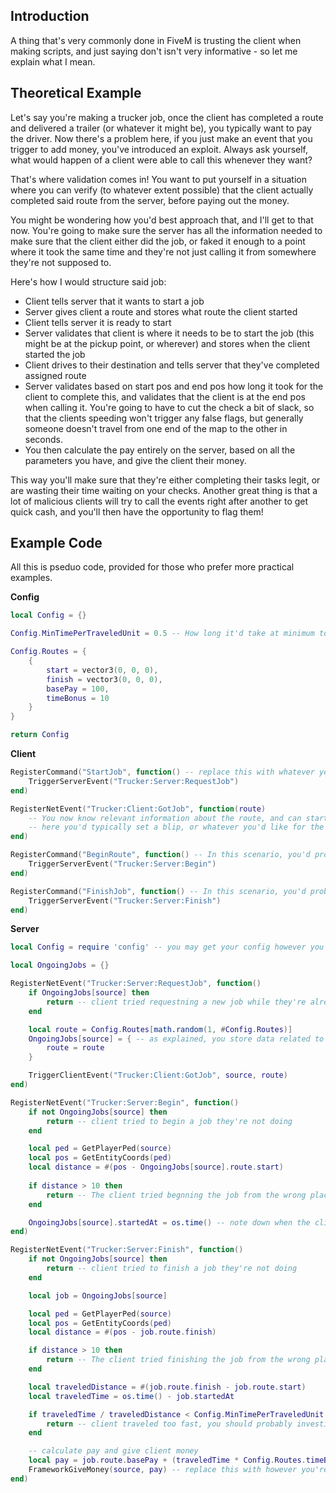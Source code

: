 ## Introduction
A thing that's very commonly done in FiveM is trusting the client when making scripts, and just saying don't isn't very informative - so let me explain what I mean.

## Theoretical Example
Let's say you're making a trucker job, once the client has completed a route and delivered a trailer (or whatever it might be), you typically want to pay the driver. Now there's a problem here, if you just make an event that you trigger to add money, you've introduced an exploit. Always ask yourself, what would happen of a client were able to call this whenever they want?

That's where validation comes in! You want to put yourself in a situation where you can verify (to whatever extent possible) that the client actually completed said route from the server, before paying out the money.

You might be wondering how you'd best approach that, and I'll get to that now. You're going to make sure the server has all the information needed to make sure that the client either did the job, or faked it enough to a point where it took the same time and they're not just calling it from somewhere they're not supposed to.

Here's how I would structure said job:
- Client tells server that it wants to start a job
- Server gives client a route and stores what route the client started
- Client tells server it is ready to start
- Server validates that client is where it needs to be to start the job (this might be at the pickup point, or wherever) and stores when the client started the job
- Client drives to their destination and tells server that they've completed assigned route
- Server validates based on start pos and end pos how long it took for the client to complete this, and validates that the client is at the end pos when calling it. You're going to have to cut the check a bit of slack, so that the clients speeding won't trigger any false flags, but generally someone doesn't travel from one end of the map to the other in seconds.
- You then calculate the pay entirely on the server, based on all the parameters you have, and give the client their money.

This way you'll make sure that they're either completing their tasks legit, or are wasting their time waiting on your checks. Another great thing is that a lot of malicious clients will try to call the events right after another to get quick cash, and you'll then have the opportunity to flag them!

## Example Code
All this is pseduo code, provided for those who prefer more practical examples.


**Config**
```lua
local Config = {}

Config.MinTimePerTraveledUnit = 0.5 -- How long it'd take at minimum to travel one unit

Config.Routes = {
    {
        start = vector3(0, 0, 0),
        finish = vector3(0, 0, 0),
        basePay = 100,
        timeBonus = 10
    }
}

return Config
```

**Client**
```lua
RegisterCommand("StartJob", function() -- replace this with whatever you're using to start the job
    TriggerServerEvent("Trucker:Server:RequestJob")
end)

RegisterNetEvent("Trucker:Client:GotJob", function(route)
    -- You now know relevant information about the route, and can start the job.
    -- here you'd typically set a blip, or whatever you'd like for the script you're making.
end)

RegisterCommand("BeginRoute", function() -- In this scenario, you'd probably check for when the client is in the "start" pos and then we're telling the server we're ready to start driving.
    TriggerServerEvent("Trucker:Server:Begin")
end)

RegisterCommand("FinishJob", function() -- In this scenario, you'd probably check for when the client is in the "finish" pos and then call this.
    TriggerServerEvent("Trucker:Server:Finish")
end)
```

**Server**
```lua
local Config = require 'config' -- you may get your config however you wish, doesn't matter for this example

local OngoingJobs = {}

RegisterNetEvent("Trucker:Server:RequestJob", function()
    if OngoingJobs[source] then
        return -- client tried requestning a new job while they're already doing one
    end

    local route = Config.Routes[math.random(1, #Config.Routes)]
    OngoingJobs[source] = { -- as explained, you store data related to the job here
        route = route
    }

    TriggerClientEvent("Trucker:Client:GotJob", source, route)
end)

RegisterNetEvent("Trucker:Server:Begin", function()
    if not OngoingJobs[source] then
        return -- client tried to begin a job they're not doing
    end

    local ped = GetPlayerPed(source)
    local pos = GetEntityCoords(ped)
    local distance = #(pos - OngoingJobs[source].route.start) 
    
    if distance > 10 then
        return -- The client tried begnning the job from the wrong place. You should probably investigate this.
    end

    OngoingJobs[source].startedAt = os.time() -- note down when the client started the job
end)

RegisterNetEvent("Trucker:Server:Finish", function()
    if not OngoingJobs[source] then
        return -- client tried to finish a job they're not doing
    end

    local job = OngoingJobs[source]

    local ped = GetPlayerPed(source)
    local pos = GetEntityCoords(ped)
    local distance = #(pos - job.route.finish)

    if distance > 10 then
        return -- The client tried finishing the job from the wrong place. You should probably investigate this.
    end

    local traveledDistance = #(job.route.finish - job.route.start)
    local traveledTime = os.time() - job.startedAt

    if traveledTime / traveledDistance < Config.MinTimePerTraveledUnit then
        return -- client traveled too fast, you should probably investigate this.
    end

    -- calculate pay and give client money
    local pay = job.route.basePay + (traveledTime * Config.Routes.timeBonus)
    FrameworkGiveMoney(source, pay) -- replace this with however you're giving money, depending on what framework you use.
end)
```